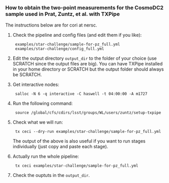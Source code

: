 ### How to obtain the two-point measurements for the CosmoDC2 sample used in Prat, Zuntz, et al. with TXPipe

The instructions below are for cori at nersc. 

1. Check the pipeline and config files (and edit them if you like):

        examples/star-challenge/sample-for-pz_full.yml
        examples/star-challenge/config_full.yml
    
2. Edit the output directory `output_dir` to the folder of your choice (use SCRATCH since the output files are big). 
   You can have TXPipe installed in your home directory or SCRATCH but the output folder should always be SCRATCH. 

3. Get interactive nodes:

        salloc -N 6 -q interactive -C haswell -t 04:00:00 -A m1727
  
4. Run the following command:

        source /global/cfs/cdirs/lsst/groups/WL/users/zuntz/setup-txpipe

5. Check what we will run:

        tx ceci --dry-run examples/star-challenge/sample-for-pz_full.yml
   
   The output of the above is also useful if you want to run stages individually (just copy and paste each stage).
    
6. Actually run the whole pipeline:

        tx ceci examples/star-challenge/sample-for-pz_full.yml  
   
7. Check the ouptuts in the `output_dir`. 



